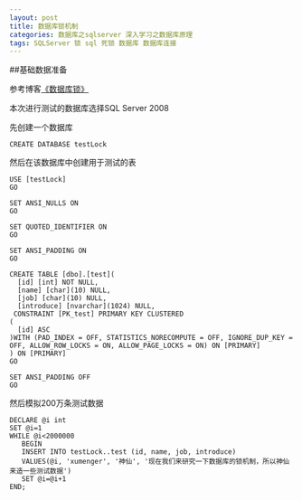 ```yaml
---
layout: post
title: 数据库锁机制
categories: 数据库之sqlserver 深入学习之数据库原理
tags: SQLServer 锁 sql 死锁 数据库 数据库连接  
---
```


##基础数据准备

参考博客[《数据库锁》](http://www.cnblogs.com/zhouqianhua/archive/2011/04/15/2017049.html)

本次进行测试的数据库选择SQL Server 2008

先创建一个数据库

```
CREATE DATABASE testLock
```

然后在该数据库中创建用于测试的表

```
USE [testLock]
GO

SET ANSI_NULLS ON
GO

SET QUOTED_IDENTIFIER ON
GO

SET ANSI_PADDING ON
GO

CREATE TABLE [dbo].[test](
  [id] [int] NOT NULL,
  [name] [char](10) NULL,
  [job] [char](10) NULL,
  [introduce] [nvarchar](1024) NULL,
 CONSTRAINT [PK_test] PRIMARY KEY CLUSTERED 
(
  [id] ASC
)WITH (PAD_INDEX = OFF, STATISTICS_NORECOMPUTE = OFF, IGNORE_DUP_KEY = OFF, ALLOW_ROW_LOCKS = ON, ALLOW_PAGE_LOCKS = ON) ON [PRIMARY]
) ON [PRIMARY]
GO

SET ANSI_PADDING OFF
GO
```

然后模拟200万条测试数据

```
DECLARE @i int
SET @i=1
WHILE @i<2000000
   BEGIN   
   INSERT INTO testLock..test (id, name, job, introduce) 
   VALUES(@i, 'xumenger', '神仙', '现在我们来研究一下数据库的锁机制，所以神仙来造一些测试数据')   
   SET @i=@i+1   
END; 
```
